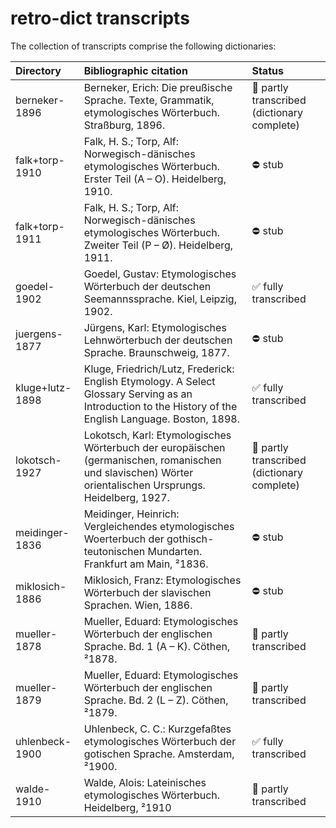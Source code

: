 # retro-dict transcripts
The collection of transcripts comprise the following dictionaries:

| Directory       | Bibliographic citation | Status |
| :-------------- | :--------------------- | :----- |
| berneker-1896   | Berneker, Erich: Die preußische Sprache. Texte, Grammatik, etymologisches Wörterbuch. Straßburg, 1896. | :construction: partly transcribed (dictionary complete) |
| falk+torp-1910  | Falk, H. S.; Torp, Alf: Norwegisch-dänisches etymologisches Wörterbuch. Erster Teil (A – O). Heidelberg, 1910. | :no_entry: stub |
| falk+torp-1911  | Falk, H. S.; Torp, Alf: Norwegisch-dänisches etymologisches Wörterbuch. Zweiter Teil (P – Ø). Heidelberg, 1911. | :no_entry: stub |
| goedel-1902     | Goedel, Gustav: Etymologisches Wörterbuch der deutschen Seemannssprache. Kiel, Leipzig, 1902. | :white_check_mark: fully transcribed |
| juergens-1877   | Jürgens, Karl: Etymologisches Lehnwörterbuch der deutschen Sprache. Braunschweig, 1877. | :no_entry: stub |
| kluge+lutz-1898 | Kluge, Friedrich/Lutz, Frederick: English Etymology. A Select Glossary Serving as an Introduction to the History of the English Language. Boston, 1898. | :white_check_mark: fully transcribed |
| lokotsch-1927   | Lokotsch, Karl: Etymologisches Wörterbuch der europäischen (germanischen, romanischen und slavischen) Wörter orientalischen Ursprungs. Heidelberg, 1927. | :construction: partly transcribed (dictionary complete) |
| meidinger-1836  | Meidinger, Heinrich: Vergleichendes etymologisches Woerterbuch der gothisch-teutonischen Mundarten. Frankfurt am Main, ²1836. | :no_entry: stub |
| miklosich-1886  | Miklosich, Franz: Etymologisches Wörterbuch der slavischen Sprachen. Wien, 1886. | :no_entry: stub |
| mueller-1878    | Mueller, Eduard: Etymologisches Wörterbuch der englischen Sprache. Bd. 1 (A – K). Cöthen, ²1878. | :construction: partly transcribed |
| mueller-1879    | Mueller, Eduard: Etymologisches Wörterbuch der englischen Sprache. Bd. 2 (L – Z). Cöthen, ²1879. | :construction: partly transcribed |
| uhlenbeck-1900  | Uhlenbeck, C. C.: Kurzgefaßtes etymologisches Wörterbuch der gotischen Sprache. Amsterdam, ²1900. | :white_check_mark: fully transcribed |
| walde-1910      | Walde, Alois: Lateinisches etymologisches Wörterbuch. Heidelberg, ²1910 | :construction: partly transcribed |
